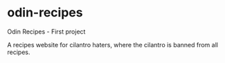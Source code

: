 # odin-recipes
Odin Recipes - First project

A recipes website for cilantro haters, where the cilantro is banned from all recipes.